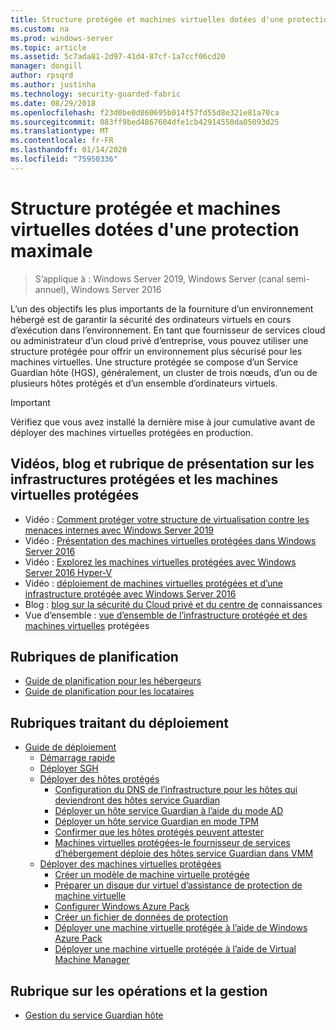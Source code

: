 ```yaml
---
title: Structure protégée et machines virtuelles dotées d'une protection maximale
ms.custom: na
ms.prod: windows-server
ms.topic: article
ms.assetid: 5c7ada81-2d97-41d4-87cf-1a7ccf06cd20
manager: dongill
author: rpsqrd
ms.author: justinha
ms.technology: security-guarded-fabric
ms.date: 08/29/2018
ms.openlocfilehash: f23d0be0d860695b014f57fd55d8e321e81a70ca
ms.sourcegitcommit: 083ff9bed4867604dfe1cb42914550da05093d25
ms.translationtype: MT
ms.contentlocale: fr-FR
ms.lasthandoff: 01/14/2020
ms.locfileid: "75950336"
---
```

# <a name="guarded-fabric-and-shielded-vms"></a>Structure protégée et machines virtuelles dotées d'une protection maximale

>S’applique à : Windows Server 2019, Windows Server (canal semi-annuel), Windows Server 2016

L’un des objectifs les plus importants de la fourniture d’un environnement hébergé est de garantir la sécurité des ordinateurs virtuels en cours d’exécution dans l’environnement. En tant que fournisseur de services cloud ou administrateur d’un cloud privé d’entreprise, vous pouvez utiliser une structure protégée pour offrir un environnement plus sécurisé pour les machines virtuelles. Une structure protégée se compose d’un Service Guardian hôte (HGS), généralement, un cluster de trois nœuds, d’un ou de plusieurs hôtes protégés et d’un ensemble d’ordinateurs virtuels.

> [!IMPORTANT]
> Vérifiez que vous avez installé la dernière mise à jour cumulative avant de déployer des machines virtuelles protégées en production.

## <a name="videos-blog-and-overview-topic-about-guarded-fabrics-and-shielded-vms"></a>Vidéos, blog et rubrique de présentation sur les infrastructures protégées et les machines virtuelles protégées

- Vidéo : [Comment protéger votre structure de virtualisation contre les menaces internes avec Windows Server 2019](https://myignite.techcommunity.microsoft.com/sessions/64690)
- Vidéo : [Présentation des machines virtuelles protégées dans Windows Server 2016](https://channel9.msdn.com/Shows/Mechanics/Introduction-to-Shielded-Virtual-Machines-in-Windows-Server-2016)
- Vidéo : [Explorez les machines virtuelles protégées avec Windows Server 2016 Hyper-V](https://channel9.msdn.com/events/Ignite/2016/BRK3124)
- Vidéo : [déploiement de machines virtuelles protégées et d’une infrastructure protégée avec Windows Server 2016](https://mva.microsoft.com/training-courses/deploying-shielded-vms-and-a-guarded-fabric-with-windows-server-2016-17131?l=WFLef7vUD_4604300474)
- Blog : [blog sur la sécurité du Cloud privé et du centre de](https://blogs.technet.microsoft.com/datacentersecurity/) connaissances
- Vue d’ensemble : [vue d’ensemble de l’infrastructure protégée et des machines virtuelles](Guarded-Fabric-and-Shielded-VMs.md) protégées

## <a name="planning-topics"></a>Rubriques de planification

- [Guide de planification pour les hébergeurs](guarded-fabric-planning-for-hosters.md)
- [Guide de planification pour les locataires](guarded-fabric-shielded-vm-planning-for-tenants.md)

## <a name="deployment-topics"></a>Rubriques traitant du déploiement

- [Guide de déploiement](guarded-fabric-deploying-hgs-overview.md)
    - [Démarrage rapide](guarded-fabric-deployment-overview.md)
    - [Déployer SGH](guarded-fabric-setting-up-the-host-guardian-service-hgs.md)
    - [Déployer des hôtes protégés](guarded-fabric-configure-hgs-with-authorized-hyper-v-hosts.md)
        - [Configuration du DNS de l’infrastructure pour les hôtes qui deviendront des hôtes service Guardian](guarded-fabric-configuring-fabric-dns.md)
        - [Déployer un hôte service Guardian à l’aide du mode AD](guarded-fabric-admin-trusted-attestation-creating-a-security-group.md)
        - [Déployer un hôte service Guardian en mode TPM](guarded-fabric-tpm-trusted-attestation-capturing-hardware.md)
        - [Confirmer que les hôtes protégés peuvent attester](guarded-fabric-confirm-hosts-can-attest-successfully.md)
        - [Machines virtuelles protégées-le fournisseur de services d’hébergement déploie des hôtes service Guardian dans VMM](https://technet.microsoft.com/system-center-docs/vmm/scenario/guarded-hosts)
    - [Déployer des machines virtuelles protégées](guarded-fabric-configuration-scenarios-for-shielded-vms-overview.md)
        - [Créer un modèle de machine virtuelle protégée](guarded-fabric-create-a-shielded-vm-template.md)
        - [Préparer un disque dur virtuel d’assistance de protection de machine virtuelle](guarded-fabric-vm-shielding-helper-vhd.md)
        - [Configurer Windows Azure Pack](guarded-fabric-hoster-sets-up-windows-azure-pack.md)
        - [Créer un fichier de données de protection](guarded-fabric-tenant-creates-shielding-data.md)
        - [Déployer une machine virtuelle protégée à l’aide de Windows Azure Pack](guarded-fabric-shielded-vm-windows-azure-pack.md)
        - [Déployer une machine virtuelle protégée à l’aide de Virtual Machine Manager](guarded-fabric-tenant-deploys-shielded-vm-using-vmm.md)

## <a name="operations-and-management-topic"></a>Rubrique sur les opérations et la gestion

- [Gestion du service Guardian hôte](guarded-fabric-manage-hgs.md)

